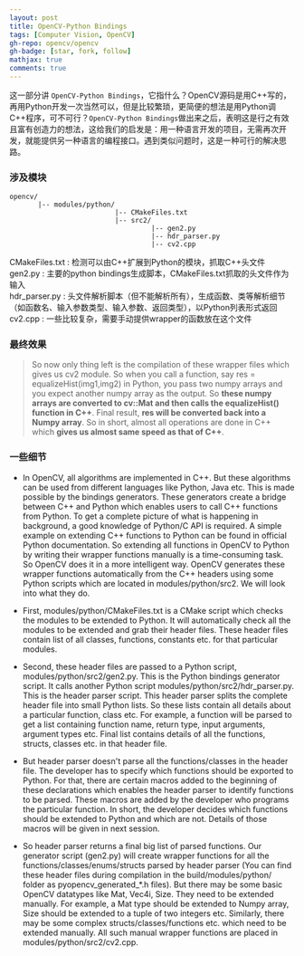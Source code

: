 ```yaml
---
layout: post
title: OpenCV-Python Bindings
tags: [Computer Vision, OpenCV]
gh-repo: opencv/opencv
gh-badge: [star, fork, follow]
mathjax: true
comments: true
---
```


这一部分讲 `OpenCV-Python Bindings`，它指什么？OpenCV源码是用C++写的，再用Python开发一次当然可以，但是比较繁琐，更简便的想法是用Python调C++程序，可不可行？`OpenCV-Python Bindings`做出来之后，表明这是行之有效且富有创造力的想法，这给我们的启发是：用一种语言开发的项目，无需再次开发，就能提供另一种语言的编程接口。遇到类似问题时，这是一种可行的解决思路。

### 涉及模块
```
opencv/
       |-- modules/python/
                          |-- CMakeFiles.txt
                          |-- src2/
                                   |-- gen2.py
                                   |-- hdr_parser.py
                                   |-- cv2.cpp
```
CMakeFiles.txt : 检测可以由C++扩展到Python的模块，抓取C++头文件  
gen2.py : 主要的python bindings生成脚本，CMakeFiles.txt抓取的头文件作为输入  
hdr_parser.py : 头文件解析脚本（但不能解析所有），生成函数、类等解析细节（如函数名、输入参数类型、输入参数、返回类型），以Python列表形式返回  
cv2.cpp : 一些比较复杂，需要手动提供wrapper的函数放在这个文件

### 最终效果
> So now only thing left is the compilation of these wrapper files which gives us cv2 module. So when you call a function, say res = equalizeHist(img1,img2) in Python, you pass two numpy arrays and you expect another numpy array as the output. So **these numpy arrays are converted to cv::Mat and then calls the equalizeHist() function in C++**. Final result, **res will be converted back into a Numpy array**. So in short, almost all operations are done in C++ which **gives us almost same speed as that of C++**.

### 一些细节
* In OpenCV, all algorithms are implemented in C++. But these algorithms can be used from different languages like Python, Java etc. This is made possible by the bindings generators. These generators create a bridge between C++ and Python which enables users to call C++ functions from Python. To get a complete picture of what is happening in background, a good knowledge of Python/C API is required. A simple example on extending C++ functions to Python can be found in official Python documentation. So extending all functions in OpenCV to Python by writing their wrapper functions manually is a time-consuming task. So OpenCV does it in a more intelligent way. OpenCV generates these wrapper functions automatically from the C++ headers using some Python scripts which are located in modules/python/src2. We will look into what they do.

* First, modules/python/CMakeFiles.txt is a CMake script which checks the modules to be extended to Python. It will automatically check all the modules to be extended and grab their header files. These header files contain list of all classes, functions, constants etc. for that particular modules.

* Second, these header files are passed to a Python script, modules/python/src2/gen2.py. This is the Python bindings generator script. It calls another Python script modules/python/src2/hdr_parser.py. This is the header parser script. This header parser splits the complete header file into small Python lists. So these lists contain all details about a particular function, class etc. For example, a function will be parsed to get a list containing function name, return type, input arguments, argument types etc. Final list contains details of all the functions, structs, classes etc. in that header file.

* But header parser doesn't parse all the functions/classes in the header file. The developer has to specify which functions should be exported to Python. For that, there are certain macros added to the beginning of these declarations which enables the header parser to identify functions to be parsed. These macros are added by the developer who programs the particular function. In short, the developer decides which functions should be extended to Python and which are not. Details of those macros will be given in next session.

* So header parser returns a final big list of parsed functions. Our generator script (gen2.py) will create wrapper functions for all the functions/classes/enums/structs parsed by header parser (You can find these header files during compilation in the build/modules/python/ folder as pyopencv_generated_*.h files). But there may be some basic OpenCV datatypes like Mat, Vec4i, Size. They need to be extended manually. For example, a Mat type should be extended to Numpy array, Size should be extended to a tuple of two integers etc. Similarly, there may be some complex structs/classes/functions etc. which need to be extended manually. All such manual wrapper functions are placed in modules/python/src2/cv2.cpp.